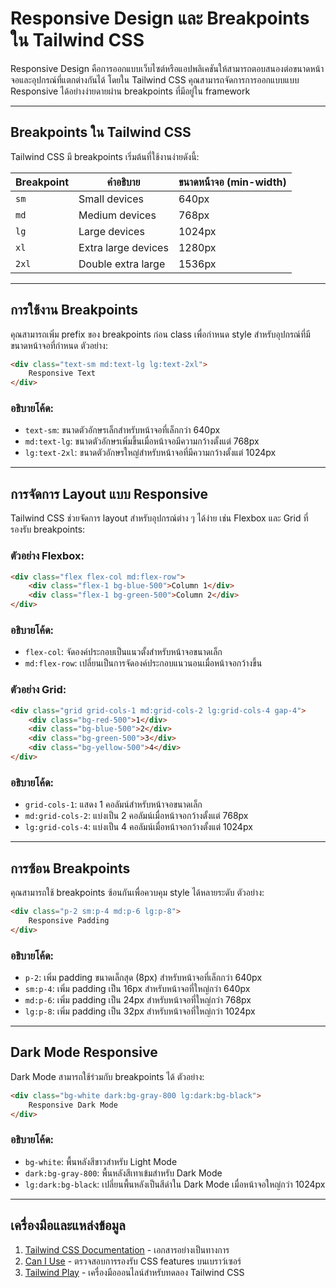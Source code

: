 # Responsive Design และ Breakpoints ใน Tailwind CSS

Responsive Design คือการออกแบบเว็บไซต์หรือแอปพลิเคชันให้สามารถตอบสนองต่อขนาดหน้าจอและอุปกรณ์ที่แตกต่างกันได้ โดยใน Tailwind CSS คุณสามารถจัดการการออกแบบแบบ Responsive ได้อย่างง่ายดายผ่าน breakpoints ที่มีอยู่ใน framework

---

## **Breakpoints ใน Tailwind CSS**

Tailwind CSS มี breakpoints เริ่มต้นที่ใช้งานง่ายดังนี้:

| Breakpoint | คำอธิบาย                | ขนาดหน้าจอ (min-width) |
|------------|-------------------------|--------------------------|
| `sm`       | Small devices          | 640px                   |
| `md`       | Medium devices         | 768px                   |
| `lg`       | Large devices          | 1024px                  |
| `xl`       | Extra large devices    | 1280px                  |
| `2xl`      | Double extra large     | 1536px                  |

---

## **การใช้งาน Breakpoints**

คุณสามารถเพิ่ม prefix ของ breakpoints ก่อน class เพื่อกำหนด style สำหรับอุปกรณ์ที่มีขนาดหน้าจอที่กำหนด ตัวอย่าง:

```html
<div class="text-sm md:text-lg lg:text-2xl">
    Responsive Text
</div>
```

### อธิบายโค้ด:
- `text-sm`: ขนาดตัวอักษรเล็กสำหรับหน้าจอที่เล็กกว่า 640px
- `md:text-lg`: ขนาดตัวอักษรเพิ่มขึ้นเมื่อหน้าจอมีความกว้างตั้งแต่ 768px
- `lg:text-2xl`: ขนาดตัวอักษรใหญ่สำหรับหน้าจอที่มีความกว้างตั้งแต่ 1024px

---

## **การจัดการ Layout แบบ Responsive**

Tailwind CSS ช่วยจัดการ layout สำหรับอุปกรณ์ต่าง ๆ ได้ง่าย เช่น Flexbox และ Grid ที่รองรับ breakpoints:

### ตัวอย่าง Flexbox:
```html
<div class="flex flex-col md:flex-row">
    <div class="flex-1 bg-blue-500">Column 1</div>
    <div class="flex-1 bg-green-500">Column 2</div>
</div>
```

### อธิบายโค้ด:
- `flex-col`: จัดองค์ประกอบเป็นแนวตั้งสำหรับหน้าจอขนาดเล็ก
- `md:flex-row`: เปลี่ยนเป็นการจัดองค์ประกอบแนวนอนเมื่อหน้าจอกว้างขึ้น

### ตัวอย่าง Grid:
```html
<div class="grid grid-cols-1 md:grid-cols-2 lg:grid-cols-4 gap-4">
    <div class="bg-red-500">1</div>
    <div class="bg-blue-500">2</div>
    <div class="bg-green-500">3</div>
    <div class="bg-yellow-500">4</div>
</div>
```

### อธิบายโค้ด:
- `grid-cols-1`: แสดง 1 คอลัมน์สำหรับหน้าจอขนาดเล็ก
- `md:grid-cols-2`: แบ่งเป็น 2 คอลัมน์เมื่อหน้าจอกว้างตั้งแต่ 768px
- `lg:grid-cols-4`: แบ่งเป็น 4 คอลัมน์เมื่อหน้าจอกว้างตั้งแต่ 1024px

---

## **การซ้อน Breakpoints**

คุณสามารถใช้ breakpoints ซ้อนกันเพื่อควบคุม style ได้หลายระดับ ตัวอย่าง:

```html
<div class="p-2 sm:p-4 md:p-6 lg:p-8">
    Responsive Padding
</div>
```

### อธิบายโค้ด:
- `p-2`: เพิ่ม padding ขนาดเล็กสุด (8px) สำหรับหน้าจอที่เล็กกว่า 640px
- `sm:p-4`: เพิ่ม padding เป็น 16px สำหรับหน้าจอที่ใหญ่กว่า 640px
- `md:p-6`: เพิ่ม padding เป็น 24px สำหรับหน้าจอที่ใหญ่กว่า 768px
- `lg:p-8`: เพิ่ม padding เป็น 32px สำหรับหน้าจอที่ใหญ่กว่า 1024px

---

## **Dark Mode Responsive**

Dark Mode สามารถใช้ร่วมกับ breakpoints ได้ ตัวอย่าง:

```html
<div class="bg-white dark:bg-gray-800 lg:dark:bg-black">
    Responsive Dark Mode
</div>
```

### อธิบายโค้ด:
- `bg-white`: พื้นหลังสีขาวสำหรับ Light Mode
- `dark:bg-gray-800`: พื้นหลังสีเทาเข้มสำหรับ Dark Mode
- `lg:dark:bg-black`: เปลี่ยนพื้นหลังเป็นสีดำใน Dark Mode เมื่อหน้าจอใหญ่กว่า 1024px

---

## **เครื่องมือและแหล่งข้อมูล**
1. [Tailwind CSS Documentation](https://tailwindcss.com/docs/responsive-design) - เอกสารอย่างเป็นทางการ
2. [Can I Use](https://caniuse.com/) - ตรวจสอบการรองรับ CSS features บนเบราว์เซอร์
3. [Tailwind Play](https://play.tailwindcss.com/) - เครื่องมือออนไลน์สำหรับทดลอง Tailwind CSS

